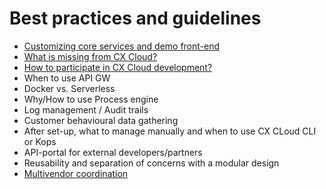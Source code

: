 # Best practices and guidelines

* [Customizing core services and demo front-end](customize-core-demo.md)
* [What is missing from CX Cloud?](what-is-missing.md)
* [How to participate in CX Cloud development?](how-to-participate.md)
* When to use API GW
* Docker vs. Serverless
* Why/How to use Process engine
* Log management / Audit trails
* Customer behavioural data gathering
* After set-up, what to manage manually and when to use CX CLoud CLI or Kops
* API-portal for external developers/partners
* Reusability and separation of concerns with a modular design
* [Multivendor coordination](multivendor-coordination.md)
